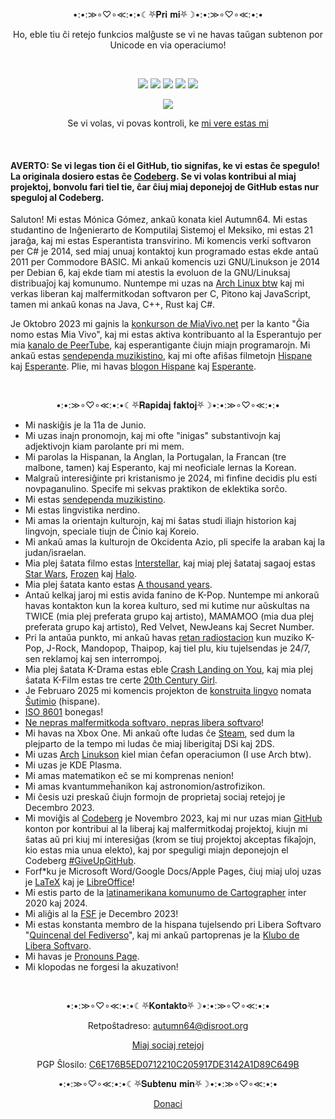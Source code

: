 <p align="center">•:•:≫∘♡∘≪:•:•☾⛧𝐏𝐫𝐢 𝐦𝐢⛧☽•:•:≫∘♡∘≪:•:•</p>

<p align="center">Ho, eble tiu ĉi retejo funkcios malĝuste se vi ne havas taŭgan subtenon por Unicode en via operaciumo!</p>

<br>

<p align="center">
<img src="https://img.shields.io/badge/ŝi-pink?label=pronomoj&style=for-the-badge">
<img src="https://img.shields.io/badge/17-limegreen?label=deponejoj&style=for-the-badge">
<img src="https://img.shields.io/liberapay/patrons/autumn64.svg?logo=liberapay&style=for-the-badge">
<img src="https://img.shields.io/badge/2014-tan?label=programistino%20ekde&style=for-the-badge">
<img src="https://img.shields.io/badge/Arch-blue?label=distro&style=for-the-badge">
</p>

<p align="center">
<img src="https://www.autumn64.xyz/res/fsf_member.png">
</p>

<p align="center">
Se vi volas, vi povas kontroli, ke <a href="https://www.autumn64.xyz/key.html">mi vere estas mi</a>
</p>

<br>

#### AVERTO: Se vi legas tion ĉi el GitHub, tio signifas, ke vi estas ĉe spegulo! La originala dosiero estas ĉe [Codeberg](https://codeberg.org/Autumn64/AboutMe/src/branch/main/README.md). Se vi volas kontribui al miaj projektoj, bonvolu fari tiel tie, ĉar ĉiuj miaj deponejoj de GitHub estas nur speguloj al Codeberg.

Saluton! Mi estas Mónica Gómez, ankaŭ konata kiel Autumn64. Mi estas studantino de Inĝenierarto de Komputilaj Sistemoj el Meksiko, mi estas 21 jaraĝa, kaj mi estas Esperantista transvirino. Mi komencis verki softvaron per C# je 2014, sed miaj unuaj kontaktoj kun programado estas ekde antaŭ 2011 per Commodore BASIC. Mi ankaŭ komencis uzi GNU/Linukson je 2014 per Debian 6, kaj ekde tiam mi atestis la evoluon de la GNU/Linuksaj distribuaĵoj kaj komunumo. Nuntempe mi uzas na [Arch Linux btw](https://archlinux.org/) kaj mi verkas liberan kaj malfermitkodan softvaron per C, Pitono kaj JavaScript, tamen mi ankaŭ konas na Java, C++, Rust kaj C#.

Je Oktobro 2023 mi gajnis la [konkurson de MiaVivo.net](https://www.miavivo.net/?status/1-1-1698395536) per la kanto "Ĝia nomo estas Mia Vivo", kaj mi estas aktiva kontribuanto al la Esperantujo per mia [kanalo de PeerTube](https://tube.tchncs.de/a/autumn64/video-channels), kaj esperantigante ĉiujn miajn programarojn. Mi ankaŭ estas [sendependa muzikistino](https://music.autumn64.xyz/), kaj mi ofte afiŝas filmetojn [Hispane](https://video.hardlimit.com/c/autumn64/videos) kaj [Esperante](https://tube.tchncs.de/c/autumn64.eo/videos). Plie, mi havas [blogon Hispane](https://blog.autumn64.xyz/) kaj [Esperante](https://blogo.autumn64.xyz/).

<br>

<p align="center">•:•:≫∘♡∘≪:•:•☾⛧𝐑𝐚𝐩𝐢𝐝𝐚𝐣 𝐟𝐚𝐤𝐭𝐨𝐣⛧☽•:•:≫∘♡∘≪:•:•</p>

- Mi naskiĝis je la 11a de Junio.
- Mi uzas inajn pronomojn, kaj mi ofte "inigas" substantivojn kaj adjektivojn kiam parolante pri mi mem.
- Mi parolas la Hispanan, la Anglan, la Portugalan, la Francan (tre malbone, tamen) kaj Esperanto, kaj mi neoficiale lernas la Korean.
- Malgraŭ interesiĝinte pri kristanismo je 2024, mi finfine decidis plu esti novpaganulino. Specife mi sekvas praktikon de eklektika sorĉo.
- Mi estas [sendependa muzikistino](https://music.autumn64.xyz).
- Mi estas lingvistika nerdino.
- Mi amas la orientajn kulturojn, kaj mi ŝatas studi iliajn historion kaj lingvojn, speciale tiujn de Ĉinio kaj Koreio.
- Mi ankaŭ amas la kulturojn de Okcidenta Azio, pli specife la araban kaj la judan/israelan.
- Mia plej ŝatata filmo estas [Interstellar](https://eo.wikipedia.org/wiki/Interstellar), kaj miaj plej ŝatataj sagaoj estas [Star Wars](https://eo.wikipedia.org/wiki/Star_Wars), [Frozen](https://en.wikipedia.org/wiki/Frozen_(franchise)) kaj [Halo](https://en.wikipedia.org/wiki/Halo_(franchise)).
- Mia plej ŝatata kanto estas [A thousand years](https://redirect.invidious.io/watch?v=rtOvBOTyX00).
- Antaŭ kelkaj jaroj mi estis avida fanino de K-Pop. Nuntempe mi ankoraŭ havas kontakton kun la korea kulturo, sed mi kutime nur aŭskultas na TWICE (mia plej preferata grupo kaj artisto), MAMAMOO (mia dua plej preferata grupo kaj artisto), Red Velvet, NewJeans kaj Secret Number.
- Pri la antaŭa punkto, mi ankaŭ havas [retan radiostacion](https://yazhouradio.autumn64.xyz) kun muziko K-Pop, J-Rock, Mandopop, Thaipop, kaj tiel plu, kiu tujelsendas je 24/7, sen reklamoj kaj sen interrompoj.
- Mia plej ŝatata K-Drama estas eble [Crash Landing on You](https://en.wikipedia.org/wiki/Crash_Landing_on_You), kaj mia plej ŝatata K-Film estas tre certe [20th Century Girl](https://en.wikipedia.org/wiki/20th_Century_Girl).
- Je Februaro 2025 mi komencis projekton de [konstruita lingvo](https://eo.wikipedia.org/wiki/Konstruita_lingvo) nomata [Ŝutimio](https://www.shutimiyah.net) (hispane).
- [ISO 8601](https://en.wikipedia.org/wiki/ISO_8601) bonegas!
- [Ne nepras malfermitkoda softvaro, nepras libera softvaro](https://ploum.net/2023-06-19-more-rms.html)!
- Mi havas na Xbox One. Mi ankaŭ ofte ludas ĉe [Steam](https://steamcommunity.com/profiles/76561199486117495/), sed dum la plejparto de la tempo mi ludas ĉe miaj liberigitaj DSi kaj 2DS.
- Mi uzas [Arch](https://archlinux.org/) [Linukson](https://pawb.social/post/5079071) kiel mian ĉefan operaciumon (I use Arch btw).
- Mi uzas je KDE Plasma.
- Mi amas matematikon eĉ se mi komprenas nenion!
- Mi amas kvantummeĥanikon kaj astronomion/astrofizikon.
- Mi ĉesis uzi preskaŭ ĉiujn formojn de proprietaj sociaj retejoj je Decembro 2023.
- Mi moviĝis al [Codeberg](https://codeberg.org/Autumn64) je Novembro 2023, kaj mi nur uzas mian [GitHub](https://github.com/Autumn64) konton por kontribui al la liberaj kaj malfermitkodaj projektoj, kiujn mi ŝatas aŭ pri kiuj mi interesiĝas (krom se tiuj projektoj akceptas fikaĵojn, kio estas mia unua elekto), kaj por speguligi miajn deponejojn el Codeberg [#GiveUpGitHub](https://sfconservancy.org/GiveUpGitHub/).
- Forf*ku je Microsoft Word/Google Docs/Apple Pages, ĉiuj miaj uloj uzas je [LaTeX](https://www.latex-project.org/) kaj je [LibreOffice](https://www.libreoffice.org/)!
- Mi estis parto de la [latinamerikana komunumo de Cartographer](https://www.halo2.online/forums/) inter 2020 kaj 2024.
- Mi aliĝis al la [FSF](https://www.fsf.org/) je Decembro 2023!
- Mi estas konstanta membro de la hispana tujelsendo pri Libera Softvaro "[Quincenal del Fediverso](https://fediverse.tv/c/clubdesoftwarelibre/)", kaj mi ankaŭ partoprenas je la [Klubo de Libera Softvaro](https://softlibre.com.ar/).
- Mi havas je [Pronouns Page](https://pronouns.page/@autumn64).
- Mi klopodas ne forgesi la akuzativon!

<br>

<p align="center">•:•:≫∘♡∘≪:•:•☾⛧𝐊𝐨𝐧𝐭𝐚𝐤𝐭𝐨⛧☽•:•:≫∘♡∘≪:•:•</p>

<p align="center">Retpoŝtadreso: <a href="mailto:autumn64@disroot.org">autumn64@disroot.org</a></p>

<p align="center"><a href="https://www.autumn64.xyz/social.html">Miaj sociaj retejoj</a></p>
<p align="center">PGP Ŝlosilo: <a href="https://www.autumn64.xyz/key.html">C6E176B5ED0712210C205917DE3142A1D89C649B</a></p>

<p align="center">•:•:≫∘♡∘≪:•:•☾⛧𝐒𝐮𝐛𝐭𝐞𝐧𝐮 𝐦𝐢𝐧⛧☽•:•:≫∘♡∘≪:•:•</p>

<p align="center"><a href="https://www.autumn64.xyz/donate.html">Donaci</a></p>
